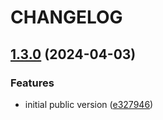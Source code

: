 # CHANGELOG

## [1.3.0](https://github.com/Forsakringskassan/docs-live-example/compare/v1.2.0...v1.3.0) (2024-04-03)


### Features

* initial public version ([e327946](https://github.com/Forsakringskassan/docs-live-example/commit/e32794676d07037e1d1aec56ab97e67f437fb497))
